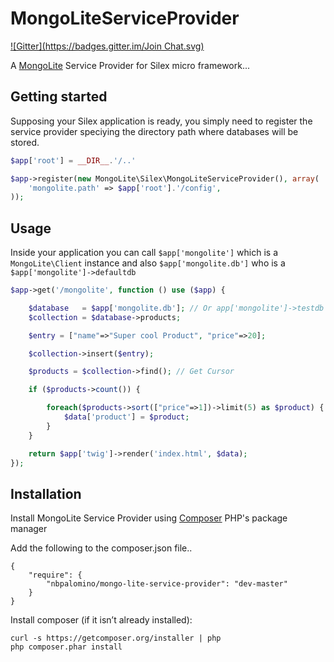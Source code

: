 MongoLiteServiceProvider
========================
[![Gitter](https://badges.gitter.im/Join Chat.svg)](https://gitter.im/nbpalomino/MongoLiteServiceProvider?utm_source=badge&utm_medium=badge&utm_campaign=pr-badge&utm_content=badge)

A [MongoLite](https://github.com/aheinze/MongoLite) Service Provider for Silex micro framework...

## Getting started ##

Supposing your Silex application is ready, you simply need to register the service provider speciying the directory path where databases will be stored.

```php
$app['root'] = __DIR__.'/..'

$app->register(new MongoLite\Silex\MongoLiteServiceProvider(), array(
    'mongolite.path' => $app['root'].'/config',
));
```

## Usage ##

Inside your application you can call `$app['mongolite']` which is a `MongoLite\Client` instance and also `$app['mongolite.db']` who is a `$app['mongolite']->defaultdb`

```php
$app->get('/mongolite', function () use ($app) {

    $database   = $app['mongolite.db']; // Or app['mongolite']->testdb for create a new database file
    $collection = $database->products;

    $entry = ["name"=>"Super cool Product", "price"=>20];

    $collection->insert($entry);

    $products = $collection->find(); // Get Cursor

    if ($products->count()) {

        foreach($products->sort(["price"=>1])->limit(5) as $product) {
            $data['product'] = $product;
        }
    }

    return $app['twig']->render('index.html', $data);
});
```

## Installation ##

Install MongoLite Service Provider using [Composer](https://getcomposer.org) PHP's package manager

Add the following to the composer.json file..
```
{
    "require": {
        "nbpalomino/mongo-lite-service-provider": "dev-master"
    }
}
```

Install composer (if it isn’t already installed):
```
curl -s https://getcomposer.org/installer | php
php composer.phar install
```